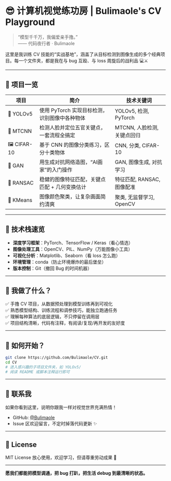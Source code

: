 # 😎 计算机视觉练功房 | Bulimaole's CV Playground

> “模型千千万，我偏爱亲手撸。”  
> —— 代码夜行者 · Bulimaole

这里是我训练 CV 技能的“实战基地”，涵盖了从目标检测到图像生成的多个经典项目。每一个文件夹，都是我在与 bug 互殴、与 loss 周旋后的战利品 💻⚔️

---

## 📌 项目一览

| 项目        | 简介                                               | 技术关键词                         |
|-------------|----------------------------------------------------|------------------------------------|
| 🐺 YOLOv5   | 使用 PyTorch 实现目标检测，识别图像中各种物体     | YOLOv5, 检测, PyTorch              |
| 👦 MTCNN     | 检测人脸并定位五官关键点，一套流程全搞定           | MTCNN, 人脸检测, 关键点回归         |
| 🖼 CIFAR-10 | 基于 CNN 的图像分类练习，区分十类物体              | CNN, 分类, CIFAR-10                |
| 🎨 GAN      | 用生成对抗网络造图，“AI画家”的入门操作             | GAN, 图像生成, 对抗学习             |
| 🎯 RANSAC   | 稳健的图像特征匹配，关键点匹配 + 几何变换估计       | 特征匹配, RANSAC, 图像配准          |
| 🌈 KMeans   | 图像颜色聚类，让复杂画面简约清爽                   | 聚类, 无监督学习, OpenCV           |

---

## 🧠 技术栈速览

- **深度学习框架**：PyTorch、TensorFlow / Keras（看心情选）
- **图像处理工具**：OpenCV、PIL、NumPy（万能图像小工具）
- **可视化分析**：Matplotlib、Seaborn（看 loss 怎么跑）
- **环境管理**：conda（防止环境爆炸的最后堡垒）
- **版本控制**：Git（撤回 Bug 的时间机器）

---

## 🔨 我做了什么？

✅ 手撸 CV 项目，从数据预处理到模型训练再到可视化  
✅ 熟悉模型结构、训练流程和调参技巧，能独立跑通任务  
✅ 理解每种算法的底层逻辑，不只停留在调用层  
✅ 项目结构清晰，代码有注释，有阅读/复现/再开发的友好度

---

## 🚀 如何开始？

```bash
git clone https://github.com/Bulimaole/CV.git
cd CV
# 进入感兴趣的子项目文件夹，如 YOLOv5/
# 阅读 README 或脚本注释运行即可
````

---

## 💬 联系我

如果你看到这里，说明你跟我一样对视觉世界充满热情！

* GitHub: [@Bulimaole](https://github.com/Bulimaole)
* Issue 区欢迎留言，不定时掉落代码更新 ✨

---

## 📜 License

MIT License
放心使用，欢迎学习，但请尊重劳动成果 🙌

---

**愿我们都能把模型调通，把 bug 打趴，把生活 debug 到最清晰的状态。**

